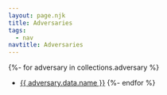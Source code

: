 ```yaml
---
layout: page.njk
title: Adversaries
tags:
  - nav
navtitle: Adversaries
---
```


{%- for adversary in collections.adversary %}
* <a href="{{ adversary.url | url }}">{{ adversary.data.name }}</a>
{%- endfor %}